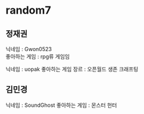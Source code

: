 # random7

## 정재권
닉네임 : Gwon0523   
좋아하는 게임 : rpg류 게임임

닉네임 : uopak
좋아하는 게임 장르 : 오픈월드 생존 크래프팅

## 김민경
닉네임 : SoundGhost
좋아하는 게임 : 몬스터 헌터
